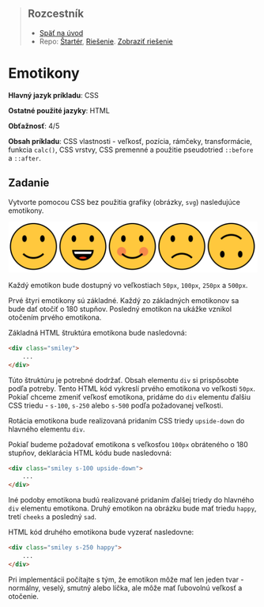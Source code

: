 <div class="hidden">

> ## Rozcestník
> - [Späť na úvod](../../README.md)
> - Repo: [Štartér](/../../tree/main/css/emoticons), [Riešenie](/../../tree/solution/css/emoticons).
    [Zobraziť riešenie](riesenie.md)
</div>

# Emotikony
<div class="info"> 

**Hlavný jazyk príkladu**: CSS

**Ostatné použité jazyky**: HTML

**Obťažnosť**: 4/5

**Obsah príkladu**: CSS vlastnosti - veľkosť, pozícia, rámčeky, transformácie, funkcia `calc()`, CSS vrstvy, CSS premenné a použitie pseudotried `::before` a `::after`.
</div>

## Zadanie

Vytvorte pomocou CSS bez použitia grafiky (obrázky, `svg`) nasledujúce emotikony.

![Zadanie príkladu Emotikony](images_emoticons/zadanie.png)

Každý emotikon bude dostupný vo veľkostiach `50px`, `100px`, `250px` a `500px`.

Prvé štyri emotikony sú základné. Každý zo základných emotikonov sa bude dať otočiť o 180 stupňov. Posledný emotikon na ukážke vznikol otočením prvého emotikona.

Základná HTML štruktúra emotikona bude nasledovná:

```html
<div class="smiley">
    ...
</div>
```

Túto štruktúru je potrebné dodržať. Obsah elementu `div` si prispôsobte podľa potreby. Tento HTML kód vykreslí prvého emotikona vo veľkosti `50px`. Pokiaľ chceme zmeniť veľkosť emotikona, pridáme do `div` elementu ďalšiu CSS triedu - `s-100`, `s-250` alebo `s-500` podľa požadovanej veľkosti.

Rotácia emotikona bude realizovaná pridaním CSS triedy `upside-down` do hlavného elementu `div`.

Pokiaľ budeme požadovať emotikona s veľkosťou `100px` obráteného o 180 stupňov, deklarácia HTML kódu bude nasledovná:

```html
<div class="smiley s-100 upside-down">
    ...
</div>
```

Iné podoby emotikona budú realizované pridaním ďalšej triedy do hlavného `div` elementu emotikona. Druhý emotikon na obrázku bude mať triedu `happy`, tretí `cheeks` a posledný `sad`.

HTML kód druhého emotikona bude vyzerať nasledovne:

```html
<div class="smiley s-250 happy">
    ...
</div>
```

Pri implementácii počítajte s tým, že emotikon môže mať len jeden tvar - normálny, veselý, smutný alebo líčka, ale môže mať ľubovolnú veľkosť a otočenie.